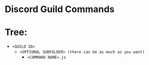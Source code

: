 # Discord Guild Commands

# Tree:
* `<GUILD ID>`
  * `<OPTIONAL SUBFOLDER> (there can be as much as you want)`
    * `<COMMAND NAME>.js`